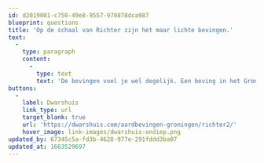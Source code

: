 ```yaml
---
id: d2019001-c750-49e8-9557-970878dca987
blueprint: questions
title: 'Op de schaal van Richter zijn het maar lichte bevingen.'
text:
  -
    type: paragraph
    content:
      -
        type: text
        text: 'De bevingen voel je wel degelijk. Een beving in het Groningse gebied is uniek, omdat er ondiep geboord wordt en de kleibodem zorgt dat een paar kleine trillingen samen één grote beving worden.'
buttons:
  -
    label: Dwarshuis
    link_type: url
    target_blank: true
    url: 'https://dwarshuis.com/aardbevingen-groningen/richter2/'
    hover_image: link-images/dwarshuis-ondiep.png
updated_by: 67345c5a-fd3b-4628-977e-291fddd3ba07
updated_at: 1663529697
---
```

